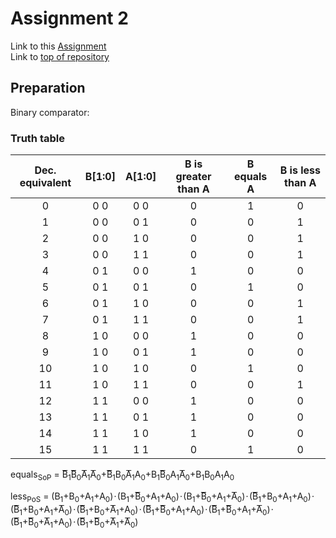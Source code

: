 # Assignment 2
Link to this [Assignment](https://github.com/ondrasouk/Digital-electronics-1/tree/main/Labs/02-logic)  
Link to [top of repository](https://github.com/ondrasouk/Digital-electronics-1)
## Preparation
Binary comparator:
### Truth table
| **Dec. equivalent** | **B[1:0]** | **A[1:0]** | **B is greater than A** | **B equals A** | **B is less than A** |
| :-: | :-: | :-: | :-: | :-: | :-: |
| 0 | 0 0 | 0 0 | 0 | 1 | 0 |
| 1 | 0 0 | 0 1 | 0 | 0 | 1 |
| 2 | 0 0 | 1 0 | 0 | 0 | 1 |
| 3 | 0 0 | 1 1 | 0 | 0 | 1 |
| 4 | 0 1 | 0 0 | 1 | 0 | 0 |
| 5 | 0 1 | 0 1 | 0 | 1 | 0 |
| 6 | 0 1 | 1 0 | 0 | 0 | 1 |
| 7 | 0 1 | 1 1 | 0 | 0 | 1 |
| 8 | 1 0 | 0 0 | 1 | 0 | 0 |
| 9 | 1 0 | 0 1 | 1 | 0 | 0 |
| 10 | 1 0 | 1 0 | 0 | 1 | 0 |
| 11 | 1 0 | 1 1 | 0 | 0 | 1 |
| 12 | 1 1 | 0 0 | 1 | 0 | 0 |
| 13 | 1 1 | 0 1 | 1 | 0 | 0 |
| 14 | 1 1 | 1 0 | 1 | 0 | 0 |
| 15 | 1 1 | 1 1 | 0 | 1 | 0 |

equals<sub>SoP</sub> = B&#862;<sub>1</sub>B&#862;<sub>0</sub>A&#862;<sub>1</sub>A&#862;<sub>0</sub>+B&#862;<sub>1</sub>B<sub>0</sub>A&#862;<sub>1</sub>A<sub>0</sub>+B<sub>1</sub>B&#862;<sub>0</sub>A<sub>1</sub>A&#862;<sub>0</sub>+B<sub>1</sub>B<sub>0</sub>A<sub>1</sub>A<sub>0</sub>

less<sub>PoS</sub> = (B<sub>1</sub>+B<sub>0</sub>+A<sub>1</sub>+A<sub>0</sub>)&hairsp;&middot;&hairsp;(B<sub>1</sub>+B&#862;<sub>0</sub>+A<sub>1</sub>+A<sub>0</sub>)&hairsp;&middot;&hairsp;(B<sub>1</sub>+B&#862;<sub>0</sub>+A<sub>1</sub>+A&#862;<sub>0</sub>)&hairsp;&middot;&hairsp;(B&#862;<sub>1</sub>+B<sub>0</sub>+A<sub>1</sub>+A<sub>0</sub>)&hairsp;&middot;&hairsp;(B&#862;<sub>1</sub>+B<sub>0</sub>+A<sub>1</sub>+A&#862;<sub>0</sub>)&hairsp;&middot;&hairsp;(B&#862;<sub>1</sub>+B<sub>0</sub>+A&#862;<sub>1</sub>+A<sub>0</sub>)&hairsp;&middot;&hairsp;(B&#862;<sub>1</sub>+B&#862;<sub>0</sub>+A<sub>1</sub>+A<sub>0</sub>)&hairsp;&middot;&hairsp;(B&#862;<sub>1</sub>+B&#862;<sub>0</sub>+A<sub>1</sub>+A&#862;<sub>0</sub>)&hairsp;&middot;&hairsp;(B&#862;<sub>1</sub>+B&#862;<sub>0</sub>+A&#862;<sub>1</sub>+A<sub>0</sub>)&hairsp;&middot;&hairsp;(B&#862;<sub>1</sub>+B&#862;<sub>0</sub>+A&#862;<sub>1</sub>+A&#862;<sub>0</sub>)
